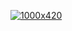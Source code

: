 [![1000x420](https://user-images.githubusercontent.com/12101466/87878946-2f3bbe80-c9f0-11ea-8dce-08184d427a45.gif "H. Emre ARI")](https://github.com/hemreari)
